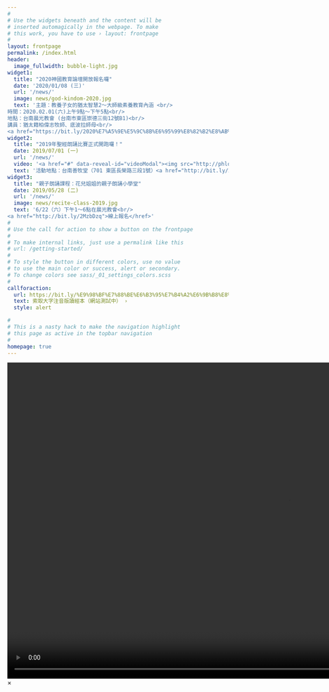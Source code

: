 ```yaml
---
#
# Use the widgets beneath and the content will be
# inserted automagically in the webpage. To make
# this work, you have to use › layout: frontpage
#
layout: frontpage
permalink: /index.html
header:
  image_fullwidth: bubble-light.jpg
widget1:
  title: "2020神國教育論壇開放報名囉"
  date: '2020/01/08 (三)'
  url: '/news/'
  image: news/god-kindom-2020.jpg
  text: '主題：教養子女的猶太智慧2～大師級素養教育內涵 <br/>
時間：2020.02.01(六)上午9點～下午5點<br/>
地點：台南晨光教會 (台南市東區崇德三街12號B1)<br/>
講員：猶太籍柏偉志牧師、底波拉師母<br/>
<a href="https://bit.ly/2020%E7%A5%9E%E5%9C%8B%E6%95%99%E8%82%B2%E8%AB%96%E5%A3%87%E7%B7%9A%E4%B8%8A%E5%A0%B1%E5%90%8D?fbclid=IwAR1zUJMx-63n2qOW65IYbcPSWjiBNobNpOdDfMf1BOQCufjZQI20wplJlKs">線上報名</a>'
widget2:
  title: "2019年聖經朗誦比賽正式開跑囉！"
  date: 2019/07/01 (一)
  url: '/news/'
  video: '<a href="#" data-reveal-id="videoModal"><img src="http://phlow.github.io/feeling-responsive/images/start-video-feeling-responsive-302x182.jpg" width="302" height="182" alt=""/></a>'
  text: '活動地點：台南善牧堂（701 東區長榮路三段1號）<a href="http://bit.ly/2RJFNz5">線上報名</href>'
widget3:
  title: "親子朗誦課程：花兒姐姐的親子朗誦小學堂"
  date: 2019/05/28 (二)
  url: '/news/'
  image: news/recite-class-2019.jpg
  text: '6/22（六）下午1～6點在晨光教會<br/>
<a href="http://bit.ly/2MzbDzq">線上報名</href>'
#
# Use the call for action to show a button on the frontpage
#
# To make internal links, just use a permalink like this
# url: /getting-started/
#
# To style the button in different colors, use no value
# to use the main color or success, alert or secondary.
# To change colors see sass/_01_settings_colors.scss
#
callforaction:
  url: https://bit.ly/%E9%98%BF%E7%88%BE%E6%B3%95%E7%B4%A2%E6%9B%B8%E8%A1%A8%E5%96%AE?fbclid=IwAR1RvhSUk2LThJ0JMQ4MhZsjr4RcCSqMaHLoNI9XzEr30qKF4J8ffSwK1dM
  text: 索取大字注音版讀經本（網站測試中） ›
  style: alert

#
# This is a nasty hack to make the navigation highlight
# this page as active in the topbar navigation
#
homepage: true
---
```


<div id="videoModal" class="reveal-modal large" data-reveal="">
  <div class="flex-video widescreen vimeo" style="display: block;">
    <video width="1280" height="720" src="blob:https://www.youtube.com/6eb86451-780b-4584-bdce-143e363854c6" frameborder="0" allowfullscreen></video>
  </div>
  <a class="close-reveal-modal">&#215;</a>
</div>
